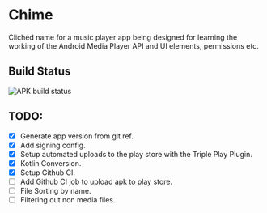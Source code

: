 # Chime
Clichéd name for a music player app being designed for learning the working of the Android Media Player API and UI elements, permissions etc.

## Build Status
![APK build status](https://github.com/Aky97567/Chime/workflows/Android%20CI/badge.svg?branch=master)

## TODO:
- [X] Generate app version from git ref.
- [X] Add signing config.
- [X] Setup automated uploads to the play store with the Triple Play Plugin.
- [X] Kotlin Conversion.
- [X] Setup Github CI.
- [ ] Add Github CI job to upload apk to play store.
- [ ] File Sorting by name.
- [ ] Filtering out non media files.
